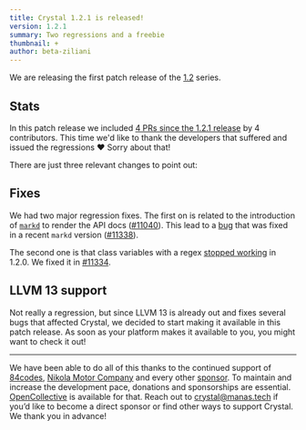 ```yaml
---
title: Crystal 1.2.1 is released!
version: 1.2.1
summary: Two regressions and a freebie
thumbnail: +
author: beta-ziliani
---
```


We are releasing the first patch release of the [1.2](https://crystal-lang.org/2021/10/14/1.2.0-released.html) series.

## Stats

In this patch release we included [4 PRs since the 1.2.1 release](https://github.com/crystal-lang/crystal/pulls?q=is%3Apr+milestone%3A1.2.1) by 4 contributors. This time we'd like to thank the developers that suffered and issued the regressions ❤️ Sorry about that!

There are just three relevant changes to point out:

## Fixes

We had two major regression fixes. The first on is related to the introduction of [`markd`](https://github.com/icyleaf/markd/) to render the API docs ([#11040](https://github.com/crystal-lang/crystal/pull/11040)). This lead to a [bug](https://github.com/crystal-lang/crystal/issues/11323) that was fixed in a recent `markd` version ([#11338](https://github.com/crystal-lang/crystal/pull/11338)).

The second one is that class variables with a regex [stopped working](https://github.com/crystal-lang/crystal/issues/11318) in 1.2.0. We fixed it in [#11334](https://github.com/crystal-lang/crystal/pull/11334).

## LLVM 13 support

Not really a regression, but since LLVM 13 is already out and fixes several bugs that affected Crystal, we decided to start making it available in this patch release. As soon as your platform makes it available to you, you might want to check it out!

---
We have been able to do all of this thanks to the continued support of [84codes](https://www.84codes.com/), [Nikola Motor Company](https://nikolamotor.com/) and every other [sponsor](/sponsors). To maintain and increase the development pace, donations and sponsorships are essential. [OpenCollective](https://opencollective.com/crystal-lang) is available for that. Reach out to [crystal@manas.tech](mailto:crystal@manas.tech) if you’d like to become a direct sponsor or find other ways to support Crystal. We thank you in advance!
